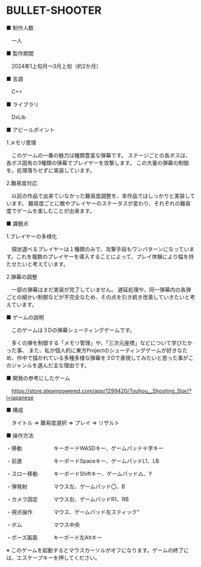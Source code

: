 # BULLET-SHOOTER


■ 制作人数

　一人



■ 製作期間 

　2024年1上旬月～3月上旬（約2か月）



■ 言語

　C++



■ ライブラリ

　DxLib



■ アピールポイント

1.メモリ管理

　このゲームの一番の魅力は種類豊富な弾幕です。
ステージごとの各ボスは、各ボス固有の3種類の弾幕でプレイヤーを攻撃します。
この大量の弾幕の制御を、処理落ちせずに実装しています。


2.難易度対応

　以前の作品で出来ていなかった難易度調整を、本作品ではしっかりと実装しています。
難易度ごとに敵やプレイヤーのステータスが変わり、それぞれの難易度でゲームを楽しむことが出来ます。
 

 ■ 課題点

 1.プレイヤーの多様化

　現状選べるプレイヤーは１種類のみで、攻撃手段もワンパターンになっています。これを複数のプレイヤーを導入することによって、プレイ体験により幅を持たせたいと考えています。

2.弾幕の調整

　一部の弾幕はまだ実装が完了していません。
遅延処理や、同一弾幕内の各弾ごとの細かい制御などが不完全なため、その点を引き続き改善していきたいと考えています。


■ ゲームの説明

　このゲームは３Dの弾幕シューティングゲームです。

　多くの弾を制御する「メモリ管理」や、「三次元座標」などについて学びたかった事、
また、私が個人的に東方Projectのシューティングゲームが好きなため、作中で描かれている多種多様な弾幕を３Dで表現してみたいと思った事がこのジャンルを選んだ主な理由です。


■ 開発の参考にしたゲーム

　https://store.steampowered.com/app/1299420/Touhou__Shooting_Star/?l=japanese


■ 構成

　タイトル ⇒ 難易度選択 ⇒ プレイ ⇒ リザルト 


■ 操作方法

・移動　　　　　　キーボードWASDキー、ゲームパッド十字キー

・前進　　　　　　キーボードSpaceキー、ゲームパッドL1、LB

・スロー移動　　　キーボードShiftキー、ゲームパッド△、Y

・弾発射　　　　　マウス左、ゲームパッド〇、B

・カメラ固定　　　マウス右、ゲームパッドR1、RB

・視点操作　　　　マウス、ゲームパッド左スティック"

・ボム　　　　　　マウス中央

・ポーズ画面　　　キーボード左Altキー



※ このゲームを起動するとマウスカーソルがオフになります。ゲームの終了には、エスケープキーを押してください。
